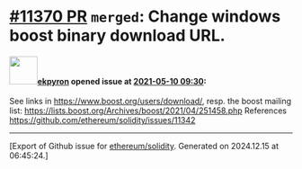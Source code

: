 # [\#11370 PR](https://github.com/ethereum/solidity/pull/11370) `merged`: Change windows boost binary download URL.

#### <img src="https://avatars.githubusercontent.com/u/1347491?v=4" width="50">[ekpyron](https://github.com/ekpyron) opened issue at [2021-05-10 09:30](https://github.com/ethereum/solidity/pull/11370):

See links in https://www.boost.org/users/download/, resp. the boost mailing list: https://lists.boost.org/Archives/boost/2021/04/251458.php
References https://github.com/ethereum/solidity/issues/11342




-------------------------------------------------------------------------------



[Export of Github issue for [ethereum/solidity](https://github.com/ethereum/solidity). Generated on 2024.12.15 at 06:45:24.]
